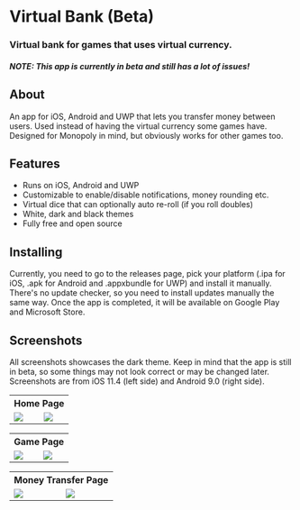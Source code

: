 # Virtual Bank (Beta)
### Virtual bank for games that uses virtual currency.
#### _**NOTE:** This app is currently in beta and still has a lot of issues!_

## About
An app for iOS, Android and UWP that lets you transfer money between users. Used instead of having the virtual currency some games have. Designed for Monopoly in mind, but obviously works for other games too.

## Features
* Runs on iOS, Android and UWP
* Customizable to enable/disable notifications, money rounding etc.
* Virtual dice that can optionally auto re-roll (if you roll doubles)
* White, dark and black themes
* Fully free and open source

## Installing
Currently, you need to go to the releases page, pick your platform (.ipa for iOS, .apk for Android and .appxbundle for UWP) and install it manually. There's no update checker, so you need to install updates manually the same way. Once the app is completed, it will be available on Google Play and Microsoft Store.

## Screenshots
All screenshots showcases the dark theme. Keep in mind that the app is still in beta, so some things may not look correct or may be changed later. Screenshots are from iOS 11.4 (left side) and Android 9.0 (right side).

<table>
  <tr>
    <th colspan="2"> Home Page </th>
  </tr>
  <tr>
    <td> <img src="https://vgy.me/LZJDgu.png"> </td>
    <td> <img src="https://vgy.me/vD9wpM.png"> </td>
  </tr>
</table>
<table>
  <tr>
    <th colspan="2"> Game Page </th>
  </tr>
  <tr>
    <td> <img src="https://vgy.me/NHq1dU.png"> </td>
    <td> <img src="https://vgy.me/0FUmCe.png"> </td>
  </tr>
</table>
<table>
  <tr>
    <th colspan="2"> Money Transfer Page </th>
  </tr>
  <tr>
    <td> <img src="https://vgy.me/XegK5V.png"> </td>
    <td> <img src="https://vgy.me/kSF2NW.png"> </td>
  </tr>
</table>